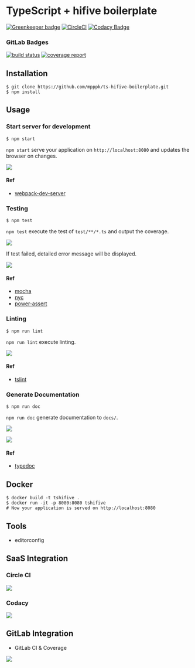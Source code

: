 # TypeScript + hifive boilerplate

[![Greenkeeper badge](https://badges.greenkeeper.io/mpppk/ts-hifive-boilerplate.svg)](https://greenkeeper.io/)
[![CircleCI](https://circleci.com/gh/mpppk/ts-hifive-boilerplate.svg?style=svg)](https://circleci.com/gh/mpppk/ts-hifive-boilerplate)
[![Codacy Badge](https://api.codacy.com/project/badge/Grade/d61a377f52014846a97181b151cc5e6a)](https://www.codacy.com/app/niboshiporipori/ts-hifive-boilerplate?utm_source=github.com&amp;utm_medium=referral&amp;utm_content=mpppk/ts-hifive-boilerplate&amp;utm_campaign=Badge_Grade)

### GitLab Badges

[![build status](https://gitlab.com/mpppk/ts-hifive-boilerplate/badges/master/build.svg)](https://gitlab.com/mpppk/ts-hifive-boilerplate/commits/master)
[![coverage report](https://gitlab.com/mpppk/ts-hifive-boilerplate/badges/master/coverage.svg)](https://gitlab.com/mpppk/ts-hifive-boilerplate/commits/master)

## Installation

```Shell
$ git clone https://github.com/mpppk/ts-hifive-boilerplate.git
$ npm install
```

## Usage
### Start server for development

```Shell
$ npm start
```

`npm start` serve your application on `http://localhost:8080` and updates the browser on changes.    

![](imgs/webpack-dev-server.png)

#### Ref
* [webpack-dev-server](https://github.com/webpack/webpack-dev-server)  

### Testing

```Shell
$ npm test
```

`npm test` execute the test of `test/**/*.ts` and output the coverage.

![](imgs/test_and_coverage.png)

If test failed, detailed error message will be displayed.

![](imgs/test_fail.png)

#### Ref
* [mocha](https://mochajs.org)
* [nyc](https://github.com/istanbuljs/nyc)
* [power-assert](https://github.com/power-assert-js/power-assert)

### Linting

```Shell
$ npm run lint
```

`npm run lint` execute linting.

![](imgs/tslint.png)

#### Ref
* [tslint](https://palantir.github.io/tslint/)

### Generate Documentation

```Shell
$ npm run doc
```

`npm run doc` generate documentation to `docs/`.

![](imgs/tsdoc_command.png)

![](imgs/tsdoc.png)

#### Ref
* [typedoc](https://github.com/TypeStrong/typedoc)

## Docker

```Shell
$ docker build -t tshifive .
$ docker run -it -p 8080:8080 tshifive
# Now your application is served on http://localhost:8080
```

## Tools
* editorconfig

## SaaS Integration
### Circle CI

![](imgs/circle_ci.png)

### Codacy

![](imgs/codacy.png)

## GitLab Integration
* GitLab CI & Coverage

![](imgs/gitlab_ci.png)
